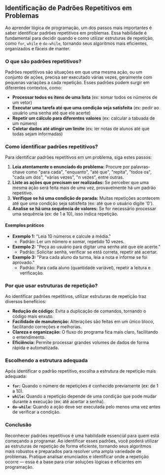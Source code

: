 
## Identificação de Padrões Repetitivos em Problemas

Ao aprender lógica de programação, um dos passos mais importantes é saber identificar padrões repetitivos em problemas. Essa habilidade é fundamental para decidir quando e como utilizar estruturas de repetição, como `for`, `while` e `do-while`, tornando seus algoritmos mais eficientes, organizados e fáceis de manter.

### O que são padrões repetitivos?

Padrões repetitivos são situações em que uma mesma ação, ou um conjunto de ações, precisa ser executado várias vezes, geralmente com pequenas variações a cada repetição. Esses padrões podem surgir em diferentes contextos, como:

- **Processar todos os itens de uma lista** (ex: somar todos os números de um vetor)
- **Executar uma tarefa até que uma condição seja satisfeita** (ex: pedir ao usuário uma senha até que ele acerte)
- **Repetir um cálculo para diferentes valores** (ex: calcular a tabuada de um número)
- **Coletar dados até atingir um limite** (ex: ler notas de alunos até que todas sejam informadas)

### Como identificar padrões repetitivos?

Para identificar padrões repetitivos em um problema, siga estes passos:

1. **Leia atentamente o enunciado do problema:** Procure por palavras-chave como "para cada", "enquanto", "até que", "repita", "todos os", "cada um dos", "várias vezes", "n vezes", entre outras.
2. **Liste as ações que precisam ser realizadas:** Se perceber que uma mesma ação será feita mais de uma vez, provavelmente há um padrão repetitivo.
3. **Verifique se há uma condição de parada:** Muitas repetições acontecem até que uma condição seja satisfeita (ex: até que o usuário digite '0').
4. **Analise se há uma sequência de valores:** Se for necessário processar uma sequência (ex: de 1 a 10), isso indica repetição.

#### Exemplos práticos

- **Exemplo 1:** "Leia 10 números e calcule a média."
  - Padrão: Ler um número e somar, repetido 10 vezes.
- **Exemplo 2:** "Peça ao usuário para digitar uma senha até que ele acerte."
  - Padrão: Solicitar senha, verificar se está correta, repetir até acertar.
- **Exemplo 3:** "Para cada aluno da turma, leia a nota e informe se foi aprovado."
  - Padrão: Para cada aluno (quantidade variável), repetir a leitura e verificação.

### Por que usar estruturas de repetição?

Ao identificar padrões repetitivos, utilizar estruturas de repetição traz diversos benefícios:

- **Redução de código:** Evita a duplicação de comandos, tornando o código mais enxuto.
- **Facilidade de manutenção:** Alterações são feitas em um único bloco, facilitando correções e melhorias.
- **Clareza e organização:** O fluxo do programa fica mais claro, facilitando o entendimento.
- **Eficiência:** Permite processar grandes volumes de dados de forma rápida e automatizada.

### Escolhendo a estrutura adequada

Após identificar o padrão repetitivo, escolha a estrutura de repetição mais adequada:

- **`for`:** Quando o número de repetições é conhecido previamente (ex: de 1 a 10).
- **`while`:** Quando a repetição depende de uma condição que pode mudar durante a execução (ex: até acertar a senha).
- **`do-while`:** Quando a ação deve ser executada pelo menos uma vez antes de verificar a condição.

### Conclusão

Reconhecer padrões repetitivos é uma habilidade essencial para quem está começando a programar. Ao identificar esses padrões, você poderá utilizar as estruturas de repetição de forma eficiente, tornando seus algoritmos mais robustos e preparados para resolver uma ampla variedade de problemas. Pratique analisar enunciados e identificar onde a repetição ocorre — essa é a base para criar soluções lógicas e eficientes em programação.
```
